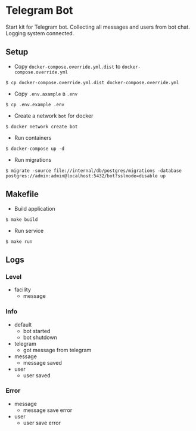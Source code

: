# Telegram Bot

Start kit for Telegram bot. Collecting all messages and users from  bot chat. Logging system connected.


## Setup
* Copy `docker-compose.override.yml.dist` to `docker-compose.override.yml`
```
$ cp docker-compose.override.yml.dist docker-compose.override.yml
```
* Copy `.env.axample` в `.env`
```
$ cp .env.example .env
```
* Create a network `bot` for docker
```
$ docker network create bot
```
* Run containers
```
$ docker-compose up -d
```
* Run migrations
```
$ migrate -source file://internal/db/postgres/migrations -database postgres://admin:admin@localhost:5432/bot?sslmode=disable up
```
## Makefile
* Build application
```
$ make build
```
* Run service
```
$ make run
```

## Logs

### Level
* facility
  - message

### Info
* default
    - bot started
    - bot shutdown
* telegram
  - got message from telegram
* message
    - message saved
* user
    - user saved
### Error
* message
  - message save error
* user
  - user save error
